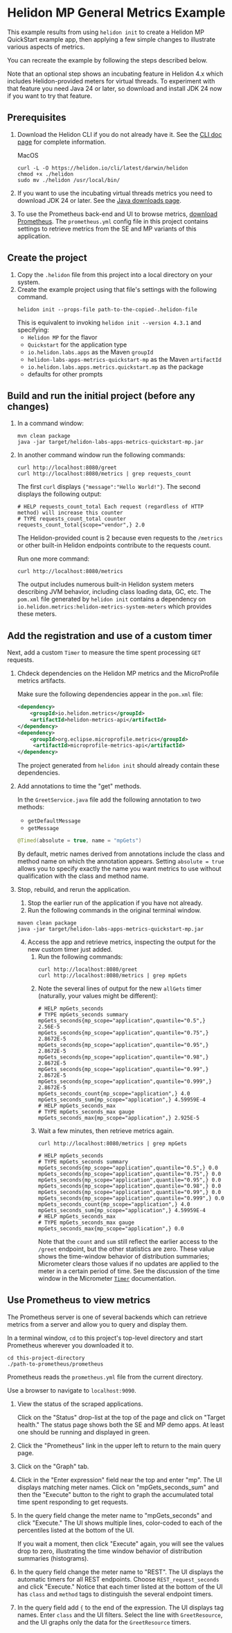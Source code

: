 # Helidon MP General Metrics Example

This example results from using `helidon init` to create a Helidon MP QuickStart example app, then applying a few simple changes to illustrate various aspects of metrics.

You can recreate the example by following the steps described below.

Note that an optional step shows an incubating feature in Helidon 4.x which includes Helidon-provided meters for virtual threads. To experiment with that feature you need Java 24 or later, so download and install JDK 24 now if you want to try that feature.
## Prerequisites
1. Download the Helidon CLI if you do not already have it. See the [CLI doc page](https://helidon.io/docs/v4/about/cli) for complete information.

   MacOS
   ```shell
   curl -L -O https://helidon.io/cli/latest/darwin/helidon
   chmod +x ./helidon
   sudo mv ./helidon /usr/local/bin/
   ```
2. If you want to use the incubating virtual threads metrics you need to download JDK 24 or later.  See the [Java downloads page](https://www.oracle.com/java/technologies/downloads/).
3. To use the Prometheus back-end and UI to browse metrics, [download Prometheus](https://prometheus.io/download/). The `prometheus.yml` config file in this project contains settings to retrieve metrics from the SE and MP variants of this application.

## Create the project
1. Copy the `.helidon` file from this project into a local directory on your system.
2. Create the example project using that file's settings with the following command.
   ```shell
   helidon init --props-file path-to-the-copied-.helidon-file
   ```
   This is equivalent to invoking `helidon init --version 4.3.1` and specifying:
    * `Helidon MP` for the flavor
    * `Quickstart` for the application type
    * `io.helidon.labs.apps` as the Maven `groupId`
    * `helidon-labs-apps-metrics-quickstart-mp` as the Maven `artifactId`
    * `io.helidon.labs.apps.metrics.quickstart.mp` as the package
    * defaults for other prompts

## Build and run the initial project (before any changes)
1. In a command window:
   ```shell
   mvn clean package
   java -jar target/helidon-labs-apps-metrics-quickstart-mp.jar
   ```
2. In another command window run the following commands:
   ```shell
   curl http://localhost:8080/greet
   curl http://localhost:8080/metrics | grep requests_count
   ```
   The first `curl` displays `{"message":"Hello World!"}`. The second displays the following output:
   ```list
   # HELP requests_count_total Each request (regardless of HTTP method) will increase this counter
   # TYPE requests_count_total counter
   requests_count_total{scope="vendor",} 2.0
   ```
   The Helidon-provided count is 2 because even requests to the `/metrics` or other built-in Helidon endpoints contribute to the requests count.

   Run one more command:
   ```shell
   curl http://localhost:8080/metrics
   ```
   The output includes numerous built-in Helidon system meters describing JVM behavior, including class loading data, GC, etc. The `pom.xml` file generated by `helidon init` contains a dependency on `io.helidon.metrics:helidon-metrics-system-meters` which provides these meters.

## Add the registration and use of a custom timer
Next, add a custom `Timer` to measure the time spent processing `GET` requests.

1. Chdeck dependencies on the Helidon MP metrics and the MicroProfile metrics artifacts.

   Make sure the following dependencies appear in the `pom.xml` file:
   ```xml
   <dependency>
       <groupId>io.helidon.metrics</groupId>
       <artifactId>helidon-metrics-api</artifactId>
   </dependency>
   <dependency>
       <groupId>org.eclipse.microprofile.metrics</groupId>
        <artifactId>microprofile-metrics-api</artifactId>
   </dependency>
   ```
   The project generated from `helidon init` should already contain these dependencies. 
2. Add annotations to time the "get" methods.

   In the `GreetService.java` file add the following annotation to two methods:
   * `getDefaultMessage`
   * `getMessage`
   ```java
   @Timed(absolute = true, name = "mpGets")
   ```
   By default, metric names derived from annotations include the class and method name on which the annotation appears. Setting `absolute = true` allows you to specify exactly the name you want metrics to use without qualification with the class and method name.

3. Stop, rebuild, and rerun the application.
    1. Stop the earlier run of the application if you have not already.
    2. Run the following commands in the original terminal window.
   ```shell
   maven clean package
   java -jar target/helidon-labs-apps-metrics-quickstart-mp.jar
   ```
    4. Access the app and retrieve metrics, inspecting the output for the new custom timer just added.
        1. Run the following commands:
           ```shell
           curl http://localhost:8080/greet
           curl http://localhost:8080/metrics | grep mpGets
           ```
        2. Note the several lines of output for the new `allGets` timer (naturally, your values might be different):
            ```list
            # HELP mpGets_seconds  
            # TYPE mpGets_seconds summary
            mpGets_seconds{mp_scope="application",quantile="0.5",} 2.56E-5
            mpGets_seconds{mp_scope="application",quantile="0.75",} 2.8672E-5
            mpGets_seconds{mp_scope="application",quantile="0.95",} 2.8672E-5
            mpGets_seconds{mp_scope="application",quantile="0.98",} 2.8672E-5
            mpGets_seconds{mp_scope="application",quantile="0.99",} 2.8672E-5
            mpGets_seconds{mp_scope="application",quantile="0.999",} 2.8672E-5
            mpGets_seconds_count{mp_scope="application",} 4.0
            mpGets_seconds_sum{mp_scope="application",} 4.59959E-4
            # HELP mpGets_seconds_max
            # TYPE mpGets_seconds_max gauge
            mpGets_seconds_max{mp_scope="application",} 2.925E-5  
            ```
        3. Wait a few minutes, then retrieve metrics again.
           ```shell
           curl http://localhost:8080/metrics | grep mpGets
           ```
           ```list
           # HELP mpGets_seconds  
           # TYPE mpGets_seconds summary
           mpGets_seconds{mp_scope="application",quantile="0.5",} 0.0
           mpGets_seconds{mp_scope="application",quantile="0.75",} 0.0
           mpGets_seconds{mp_scope="application",quantile="0.95",} 0.0
           mpGets_seconds{mp_scope="application",quantile="0.98",} 0.0
           mpGets_seconds{mp_scope="application",quantile="0.99",} 0.0
           mpGets_seconds{mp_scope="application",quantile="0.999",} 0.0
           mpGets_seconds_count{mp_scope="application",} 4.0
           mpGets_seconds_sum{mp_scope="application",} 4.59959E-4
           # HELP mpGets_seconds_max
           # TYPE mpGets_seconds_max gauge
           mpGets_seconds_max{mp_scope="application",} 0.0
           ```
           Note that the `count` and `sum` still reflect the earlier access to the `/greet` endpoint, but the other statistics are zero. These value shows the time-window behavior of distribution summaries; Micrometer clears those values if no updates are applied to the meter in a certain period of time. See the discussion of the time window in the Micrometer [`Timer`](https://docs.micrometer.io/micrometer/reference/concepts/timers.html) documentation.

## Use Prometheus to view metrics
The Prometheus server is one of several backends which can retrieve metrics from a server and allow you to query and display them.

In a terminal window, `cd` to this project's top-level directory and start Prometheus wherever you downloaded it to.

```shell
cd this-project-directory
./path-to-prometheus/prometheus
```

Prometheus reads the `prometheus.yml` file from the current directory.

Use a browser to navigate to `localhost:9090`.

1. View the status of the scraped applications.

   Click on the "Status" drop-list at the top of the page and click on "Target health." The status page shows both the SE and MP demo apps. At least one should be running and displayed in green.
2. Click the "Prometheus" link in the upper left to return to the main query page.
3. Click on the "Graph" tab.
4. Click in the "Enter expression" field near the top and enter "mp". The UI displays matching meter names. Click on "mpGets_seconds_sum" and then the "Execute" button to the right to graph the accumulated total time spent responding to get requests.
5. In the query field change the meter name to "mpGets_seconds" and click "Execute." The UI shows multiple lines, color-coded to each of the percentiles listed at the bottom of the UI.

   If you wait a moment, then click "Execute" again, you will see the values drop to zero, illustrating the time window behavior of distribution summaries (histograms).
6. In the query field change the meter name to "REST". The UI displays the automatic timers for all REST endpoints. Choose `REST_request_seconds` and click "Execute." Notice that each timer listed at the bottom of the UI has `class` and `method` tags to distinguish the several endpoint timers.
7. In the query field add `{` to the end of the expression. The UI displays tag names. Enter `class` and the UI filters. Select the line with `GreetResource`, and the UI graphs only the data for the `GreetResource` timers.


